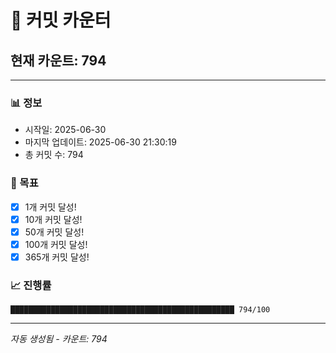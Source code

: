 # 🔢 커밋 카운터

## 현재 카운트: 794

---

### 📊 정보
- 시작일: 2025-06-30
- 마지막 업데이트: 2025-06-30 21:30:19
- 총 커밋 수: 794

### 🎯 목표
- [x] 1개 커밋 달성!
- [x] 10개 커밋 달성!
- [x] 50개 커밋 달성!
- [x] 100개 커밋 달성!
- [x] 365개 커밋 달성!

### 📈 진행률
```
██████████████████████████████████████████████████ 794/100
```

---
*자동 생성됨 - 카운트: 794*
